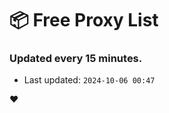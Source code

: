 # :package: Free Proxy List
### Updated every 15 minutes.

- Last updated: `2024-10-06 00:47`

:heart:
